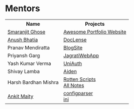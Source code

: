 # Mentors

<table>
  <tr>
    <th>Name</th>
    <th>Projects</th>
  </tr>
    <tr>
      <td><a href="https://www.linkedin.com/in/smaranjitghose/">Smaranjit Ghose</a></td>
    <td><a href="https://github.com/smaranjitghose/awesome-portfolio-websites">Awesome Portfolio Website</a></td>
  </tr>
  <tr>
    <td><a href="https://www.linkedin.com/in/anushbhatia/">Anush Bhatia</a></td>
    <td><a href="https://github.com/smaranjitghose/DocLense">DocLense</a></td>
  </tr>
  <tr>
  <tr>
    <td>Pranav Mendiratta</td>
    <td><a href="https://github.com/ALPHAVIO/BlogSite">BlogSite</a></td>
  </tr>
  <tr>
    <td>Priyansh Garg</td>
    <td><a href="https://github.com/garg3133/JagratiWebApp">JagratiWebApp</a></td>
  </tr>
  <tr>
    <td>Yash Kumar Verma</td>
    <td><a href="https://github.com/uniauth">UniAuth</a></td>
  </tr>
  <tr>
    <td>Shivay Lamba</td>
    <td><a href="https://github.com/mexili/aiden">Aiden</a></td>
  </tr>
  <tr>
    <td>Harsh Bardhan Mishra</td>
    <td><a href="https://github.com/harshcasper/rotten-scripts">Rotten Scripts</a><br><a href="https://github.com/harshcasper/allNotes">All Notes</a></td>
  </tr>
  <tr>
    <td><a href="https://github.com/QEDK">Ankit Maity</a></td>
    <td><a href="https://github.com/mexili/configparser-rs">configparser</a><br><a href="https://github.com/mexili/ini-rs">ini</a></td>
  </tr>
</table>
</table>

